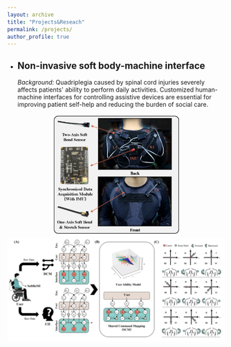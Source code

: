 ```yaml
---
layout: archive
title: "Projects&Reseach"
permalink: /projects/
author_profile: true
---
```

- ## Non-invasive soft body-machine interface
  *Background:* Quadriplegia caused by spinal cord injuries severely affects patients' ability to perform daily activities. Customized human-machine interfaces for controlling assistive devices are essential for improving patient self-help and reducing the burden of social care.
<div>			<!--块级封装-->
    <center>
    <img src="/images/TNSRE.jpg"
         alt="Failed load figure"
         width="300"/> 
    <img src="/images/TNSRE_2.jpg"
     alt="Failed load figure"
     width="595"/>
    <br>		<!--换行-->  
    <center>
</div>
